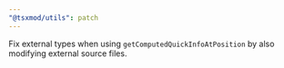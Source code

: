```yaml
---
"@tsxmod/utils": patch
---
```


Fix external types when using `getComputedQuickInfoAtPosition` by also modifying external source files.
